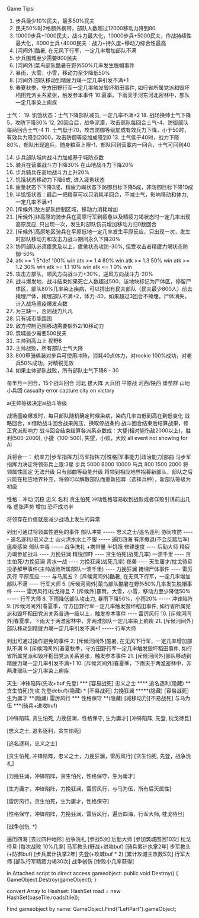 Game Tips:
1. 步兵最少10%民夫，最多50%民夫
2. 民夫50%时2格额外携带，部队人数超过12000移动力降到80
3. 10000步兵+1000民夫，战斗力最大化，10000步兵+5000民夫，作战持续性最大化，8000士兵+4000民夫：战力+持久度+移动力综合性最高
2. [河间外]酷暑, 在无风下行军，一定几率增加部队不满
4. 步兵围城至少需要800民夫
5. [河间外]菜鸟部队酷暑在野外50%几率发生脱帽事件
7. 暴雨，大雪，小雪，移动力至少降低50%
21. [河间外]部队移动到精疲力竭一定几率引发不满+1
9. 春夏秋季，守方田野行军一定几率触发毁坏稻田事件, 如行省所属党派和毁坏稻田党派关系紧张，触发参本事件
10.夏季，下雨天于河东河北密林中，部队一定几率染上痢疾

士气：
19. 饥饿状态：士气下降部队减员, 一定几率不满+2
18. 战场换帅士气下降5，攻防下降30%
12. 20回合后，战争泥潭，攻击部队每回合士气-4，防御部队每两回合士气-4
11. 士气低于70，攻击防御等级加成有效兵力下降，小于50时，有效兵力降到2000，攻击防御等级加成降到0
13. 士气低于40时，战力下降80%，部队出现逃兵，随身粮草上限-1，部队回到营寨内一回合，士气可回到40

14. 步兵部队城内战斗力加成基于城防点数
15. 骑兵在营寨战斗力下降30% 在山地战斗力下降20%
16. 步兵骑兵在高地战斗力上升20%
17. 饥饿状态移动力下降6成, 进入疲惫状态
17. 疲惫状态下下降3成，精疲力竭状态下防御目标下降5成，非防御目标下降10成
19. 半饥饿状态：最后一把粮草可以只消耗半回合，不减士气，影响移动和体力, 一定几率不满+1
20. [斥候外]敌方部队控制区域，移动力消耗增加
23. [斥候外]非高原的骑步兵在高原行军到疲惫以及精疲力竭状态时一定几率出现高原反应, 只出现一次，发生时部队伤员增加移动力归0数回合
24. [斥候外]高原地区骑兵在平原低地一定几率发生平原反应，只出现一次，发生时部队移动力和攻击力战斗期间永久下降20%
25. 协同部队必须疲惫及以上，疲惫状态攻防-30%, 但受攻击者精疲力竭状态防御-50%
26. atk >= 1.5*def 100% win
    atk >= 1.4 80% win
    atk >= 1.3 50% win
    atk >= 1.2 30% win
    atk >= 1.1 10% win
    atk <= 1 0% win
27. 攻击方部队，顺风方向战斗力+30%，逆风方向战斗力-20%
28. 战斗爆发地，战斗结束如果死亡人数超过500，该地块标记为尸体区，停留尸体区，部队80%几率染上疾病，可以排出有民夫部队（民夫最少800人）前去掩埋尸体，掩埋部队不满+2，体力-40，如果超过3回合不掩埋，尸体消失，计入战场瘟疫爆发点数
29. 为三缺一，否则战力凡凡
30. 只有城市能围困
31. 敌方控制范围移动需要额外2/10移动力
32. 筑城最少需要500民夫
33. 主帅到高山上 视野8
34. 主帅战败，所有部队士气大降
35. 800甲骑俱装对步兵可使用冲阵，消耗40点体力，对rookie 100%成功，对老兵50%成功，对精锐无效
36. 如果主帅部队战败，所有部队士气下降8 - 30

每半月一回合，15个战斗回合
河北 接大阵 大兵团 平原战  河西/陕西 堡垒群 山地 小兵团 
casualty error
capture city on victory

ai主帅等级决定ai战斗等级

战场瘟疫爆发时，每只部队随机确定时候染病，染病几率由低到高在到低变化
战略回合，ai借助战斗回合战果施压，换取停战条约
战斗回合结束后结算战果，修正党派影响力
战斗回合结束结算各派系点数成：大捷(相对毙伤敌2000以上)，胜利(500-2000), 小捷（100-500), 失望，小败，大败
all event not showing for AI

兵将合一：
统率力|步军指挥力|马军指挥力|性格|军事能力|政治能力|部曲
马步军指挥力决定将领带兵上限:3星  步兵 5000 8000 10000 马兵 800 1500 2000
将领属性固定 无法升级 只有部曲等级能升级
将领到相应地界招募新部队，部队之后只能在相应地界补充，将领可以解散部队而重新招募（选择兵种），新部队等级为初级

性格：冲动 沉稳 忠义 名利 贪生怕死
冲动性格容易收到战败或者佯败引诱前出几格
虚张声势 增加 恐吓成功率

将领存在价值就是减少战场上发生的异常

列出可通过将领属性避免的事件
部队冲突 ----- 忠义之士/追名逐利
协同攻防 ----- 追名逐利/忠义之士
山火洪水水土不服 ----- 遍历四海
有序撤退(不会反踏后军) 瘟疫感染 部队中毒 ----- 战争洗礼
+携带量 半饥饿 修建速度 ---- 后勤大师
精疲力竭参加战斗 ---- 力挽狂澜 
精锐惊吓 ---- 贪生怕死(战死几率)
一溃千里 ---- 贪生怕死/力挽狂澜
背水一战 ---- 力挽狂澜(战死几率)
夜袭 ---- 天生庸才/枕戈待旦
投矛解甲事件(主帅战败所属部队一溃千里) ---- 力挽狂澜 
掩埋尸体事件 ---- 雷厉风行
平原反应 ---- 与马尾五
2. [斥候河间外]酷暑, 在无风下行军，一定几率增加部队不满 ---- 行军大师
5. [斥候河间外]菜鸟部队酷暑在野外50%几率发生脱帽事件 ----- 雷厉风行/枕戈待旦
7. [斥候外]暴雨，大雪，小雪，移动力至少降低50% ----- 行军大师
8. 下雨降低部队攻击力, 暴雨下降50%，小雨20% ----- 冲锋陷阵
9. [斥候河间外]春夏季，守方田野行军一定几率触发毁坏稻田事件, 如行省所属党派和毁坏稻田党派关系普通一级以上，触发参本事件 ---- 雷厉风行
10. [斥候河间外]春夏季，下雨天于两淮密林中，非两淮部队一定几率染上痢疾
21. [斥候河间外]部队移动到精疲力竭一定几率引发不满+1 ----- 行军大师

列出可通过操作避免的事件
2. [斥候河间外]酷暑, 在无风下行军，一定几率增加部队不满
9. [斥候河间外]春夏秋季，守方田野行军一定几率触发毁坏稻田事件, 如行省所属党派和毁坏稻田党派关系紧张，触发参本事件
21. [斥候河间外]部队移动到精疲力竭一定几率引发不满+1
10. [斥候河间外]春夏季，下雨天于两淮密林中，非两淮部队一定几率染上痢疾

天生:
冲锋陷阵(先攻+buf 先登) *** [容易战死]
忠义之士 ****
追名逐利(隐藏) **
贪生怕死(先攻 先登debuf)(隐藏) * [不易战死]
力挽狂澜 *****(隐藏) [容易战死]
生为庸才 **(隐藏)
雷厉风行 ***
性格保守 **(隐藏) [减移动力][不易战死]
与马为伍 ***(骑兵+进攻buf)

[冲锋陷阵, 贪生怕死, 力挽狂澜，性格保守, 生为庸才]
[冲锋陷阵, 先登, 枕戈待旦]

[忠义之士, 追名逐利，贪生怕死]

[追名逐利，忠义之士]

[贪生怕死, 冲锋陷阵，忠义之士，力挽狂澜，雷厉风行]
[贪生怕死, 先登，战争洗礼]

[力挽狂澜，冲锋陷阵，贪生怕死，性格保守，生为庸才]

[生为庸才，冲锋陷阵，力挽狂澜，雷厉风行，与马为伍，所有后天属性]

[雷厉风行，贪生怕死，生为庸才，性格保守]

[性格保守，冲锋陷阵，力挽狂澜，雷厉风行，遍历四海，行军大师, 枕戈待旦]

[战争创伤, *]

遍历四海 [去过四种地形]
战争洗礼 [参战5次]
后勤大师 [参加筑城围困10次]
枕戈待旦 [每次战败 10%几率]
马军教头(野战+进攻buf) [骑兵累计执掌2年]
步军教头(+防御buf) [步兵累计执掌2年]
先登(+攻城buf * 2) [累计攻城主攻数5次]
行军大师 [部队行军精疲力竭30次]
战争创伤 [惨败小几率获得]


in Attached script to direct access gameobject:
 public void Destroy()
  {
    GameObject.Destroy(gameObject);
  }

convert Array to Hashset:
HashSet<Tile> road = new HashSet<Tile>(baseTile.roads[tile]);

Find gameobject by name:
 GameObject.Find("LeftPart").gameObject;